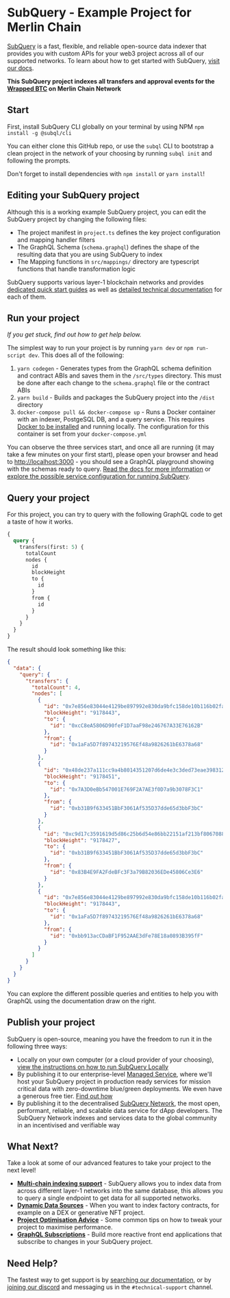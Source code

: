 # SubQuery - Example Project for Merlin Chain

[SubQuery](https://subquery.network) is a fast, flexible, and reliable open-source data indexer that provides you with custom APIs for your web3 project across all of our supported networks. To learn about how to get started with SubQuery, [visit our docs](https://academy.subquery.network).

**This SubQuery project indexes all transfers and approval events for the [Wrapped BTC](https://scan.merlinchain.io/address/0xF6D226f9Dc15d9bB51182815b320D3fBE324e1bA) on Merlin Chain Network**

## Start

First, install SubQuery CLI globally on your terminal by using NPM `npm install -g @subql/cli`

You can either clone this GitHub repo, or use the `subql` CLI to bootstrap a clean project in the network of your choosing by running `subql init` and following the prompts.

Don't forget to install dependencies with `npm install` or `yarn install`!

## Editing your SubQuery project

Although this is a working example SubQuery project, you can edit the SubQuery project by changing the following files:

- The project manifest in `project.ts` defines the key project configuration and mapping handler filters
- The GraphQL Schema (`schema.graphql`) defines the shape of the resulting data that you are using SubQuery to index
- The Mapping functions in `src/mappings/` directory are typescript functions that handle transformation logic

SubQuery supports various layer-1 blockchain networks and provides [dedicated quick start guides](https://academy.subquery.network/quickstart/quickstart.html) as well as [detailed technical documentation](https://academy.subquery.network/build/introduction.html) for each of them.

## Run your project

_If you get stuck, find out how to get help below._

The simplest way to run your project is by running `yarn dev` or `npm run-script dev`. This does all of the following:

1.  `yarn codegen` - Generates types from the GraphQL schema definition and contract ABIs and saves them in the `/src/types` directory. This must be done after each change to the `schema.graphql` file or the contract ABIs
2.  `yarn build` - Builds and packages the SubQuery project into the `/dist` directory
3.  `docker-compose pull && docker-compose up` - Runs a Docker container with an indexer, PostgeSQL DB, and a query service. This requires [Docker to be installed](https://docs.docker.com/engine/install) and running locally. The configuration for this container is set from your `docker-compose.yml`

You can observe the three services start, and once all are running (it may take a few minutes on your first start), please open your browser and head to [http://localhost:3000](http://localhost:3000) - you should see a GraphQL playground showing with the schemas ready to query. [Read the docs for more information](https://academy.subquery.network/run_publish/run.html) or [explore the possible service configuration for running SubQuery](https://academy.subquery.network/run_publish/references.html).

## Query your project

For this project, you can try to query with the following GraphQL code to get a taste of how it works.

```graphql
{
  query {
    transfers(first: 5) {
      totalCount
      nodes {
        id
        blockHeight
        to {
          id
        }
        from {
          id
        }
      }
    }
  }
}
```

The result should look something like this:

```json
{
  "data": {
    "query": {
      "transfers": {
        "totalCount": 4,
        "nodes": [
          {
            "id": "0x7e856e83044e4129be897992e830da9bfc158de10b116b02fa9ca3c88bd674e5-7",
            "blockHeight": "9178443",
            "to": {
              "id": "0xcC8eA5806D90feF1D7aaF98e246767A33E76162B"
            },
            "from": {
              "id": "0x1aFa5D7f89743219576Ef48a9826261bE6378a68"
            }
          },
          {
            "id": "0x48de237a111cc9a4b8014351207d6de4e3c3ded73eae3983121a41ff952d87ca-0",
            "blockHeight": "9178451",
            "to": {
              "id": "0x7A3D0eBb547001E769F2A7AE3f0D7a9b3078F3C1"
            },
            "from": {
              "id": "0xb31B9f633451BbF3061Af535D37dde65d3bbF3bC"
            }
          },
          {
            "id": "0xc9d17c3591619d5d86c25b6d54e86bb22151af213bf80670885d9380fdab9869-0",
            "blockHeight": "9178427",
            "to": {
              "id": "0xb31B9f633451BbF3061Af535D37dde65d3bbF3bC"
            },
            "from": {
              "id": "0x83B4E9FA2FdeBFc3F3a79B82036EDe45806Ce3E6"
            }
          },
          {
            "id": "0x7e856e83044e4129be897992e830da9bfc158de10b116b02fa9ca3c88bd674e5-3",
            "blockHeight": "9178443",
            "to": {
              "id": "0x1aFa5D7f89743219576Ef48a9826261bE6378a68"
            },
            "from": {
              "id": "0xbb913acCDaBF1F952AAE3dFe78E18a0893B395fF"
            }
          }
        ]
      }
    }
  }
}
```

You can explore the different possible queries and entities to help you with GraphQL using the documentation draw on the right.

## Publish your project

SubQuery is open-source, meaning you have the freedom to run it in the following three ways:

- Locally on your own computer (or a cloud provider of your choosing), [view the instructions on how to run SubQuery Locally](https://academy.subquery.network/run_publish/run.html)
- By publishing it to our enterprise-level [Managed Service](https://managedservice.subquery.network), where we'll host your SubQuery project in production ready services for mission critical data with zero-downtime blue/green deployments. We even have a generous free tier. [Find out how](https://academy.subquery.network/run_publish/publish.html)
- By publishing it to the decentralised [SubQuery Network](https://app.subquery.network), the most open, performant, reliable, and scalable data service for dApp developers. The SubQuery Network indexes and services data to the global community in an incentivised and verifiable way

## What Next?

Take a look at some of our advanced features to take your project to the next level!

- [**Multi-chain indexing support**](https://academy.subquery.network/build/multi-chain.html) - SubQuery allows you to index data from across different layer-1 networks into the same database, this allows you to query a single endpoint to get data for all supported networks.
- [**Dynamic Data Sources**](https://academy.subquery.network/build/dynamicdatasources.html) - When you want to index factory contracts, for example on a DEX or generative NFT project.
- [**Project Optimisation Advice**](https://academy.subquery.network/build/optimisation.html) - Some common tips on how to tweak your project to maximise performance.
- [**GraphQL Subscriptions**](https://academy.subquery.network/run_publish/subscription.html) - Build more reactive front end applications that subscribe to changes in your SubQuery project.

## Need Help?

The fastest way to get support is by [searching our documentation](https://academy.subquery.network), or by [joining our discord](https://discord.com/invite/subquery) and messaging us in the `#technical-support` channel.

